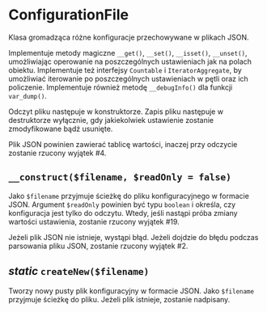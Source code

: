 ConfigurationFile
===

Klasa gromadząca różne konfiguracje przechowywane w plikach JSON.

Implementuje metody magiczne `__get()`, `__set()`, `__isset()`, `__unset()`, umożliwiając operowanie na poszczególnych ustawieniach jak na polach obiektu. Implementuje też interfejsy `Countable` i `IteratorAggregate`, by umożliwiać iterowanie po poszczególnych ustawieniach w pętli oraz ich policzenie. Implementuje również metodę `__debugInfo()` dla funkcji `var_dump()`.

Odczyt pliku następuje w konstruktorze. Zapis pliku następuje w destruktorze wyłącznie, gdy jakiekolwiek ustawienie zostanie zmodyfikowane bądź usunięte.

Plik JSON powinien zawierać tablicę wartości, inaczej przy odczycie zostanie rzucony wyjątek #4.

## `__construct($filename, $readOnly = false)`

Jako `$filename` przyjmuje ścieżkę do pliku konfiguracyjnego w formacie JSON. Argument `$readOnly` powinien być typu `boolean` i określa, czy konfiguracja jest tylko do odczytu. Wtedy, jeśli nastąpi próba zmiany wartości ustawienia, zostanie rzucony wyjątek #19.

Jeżeli plik JSON nie istnieje, wystąpi błąd. Jeżeli dojdzie do błędu podczas parsowania pliku JSON, zostanie rzucony wyjątek #2.

## *static* `createNew($filename)`

Tworzy nowy pusty plik konfiguracyjny w formacie JSON. Jako `$filename` przyjmuje ścieżkę do pliku. Jeżeli plik istnieje, zostanie nadpisany.